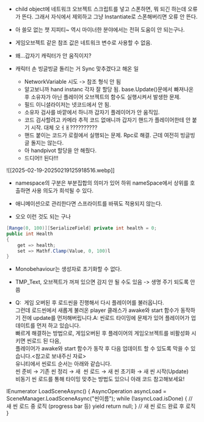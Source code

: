 - child object에 네트워크 오브젝트 스크립트를 넣고 스폰하면, 뭐 되긴 하는데 오류가 뜬다. 그래서 자식에서 제외하고 그냥 Instantiate로 스폰해버리면 오류 안 뜬다.

- 아 쓸모 없는 챗 지피티~ 역시 마이너한 분야에서는 전혀 도움이 안 되는구나.

- 게임오브젝트 같은 참조 값은 네트워크 변수로 사용할 수 없음.

- 왜...갑자기 캐릭터가 안 움직이지?

- 캐릭터 손 빙글빙글 돌리는 거 Sync 맞추겠다고 해온 일
	- NetworkVariable 시도 -> 참조 형식 안 됨
	- 알고보니까 hand instanc 각자 잘 할당 됨. base.Update()문에서 빠져나온 후 소유자가 아닌 플레이어 오브젝트의 함수도 실행시켜서 발생한 문제.
	- 필드 이니셜라이저는 넷코드에서 안 됨.
	- 소유자 검사를 바깥에서 하니까 갑자기 플레이어가 안 움직임.
	- 코드 검사할려고 카메라 추적 코드 없애니까 갑자기 핸드가 플레이어한테 안 붙기 시작. 대체 오ㅓㅐ??????????
	- 핸드 붙이는 코드가 로컬에서 실행되는 문제. Rpc로 해결. 근데 여전히 빙글빙글 돌지는 않는다.
	- 아 handpivot 할당을 안 해줬다.
	- 드디어!! 된다!!!

![[2025-02-19-20250219125918516.webp]]

- namespace의 구분은 부분집합의 의미가 있어 하위 nameSpace에서 상위를 호출하면 사용 의도가 희석될 수 있다.

- 애니메이션으로 관리한다면 스프라이트를 바꿔도 적용되지 않는다.

- 오오 이런 것도 되는 구나
~~~ c#
[Range(0, 100)][SerializeField] private int health = 0;
public int Health
{
	get => health;
	set => Mathf.Clamp(Value, 0, 100)l
}
~~~

- Monobehaviour는 생성자로 초기화할 수 없다.

- TMP_Text, 오브젝트가 꺼져 있으면 감지 안 될 수도 있음 -> 생명 주기 되도록 안 씀
- Q:  게임 오버된 후 로드씬을 진행해서 다시 플레이어를 불러옵니다.  
그런데 로드씬에서 새롭게 불러온 player 클래스가 awake와 start 함수가 동작하기 전에 update를 먼저해버립니다.A: 씬로드 타이밍에 문제가 있어 플레이어가 업데이트를 먼저 하고 있습니다.  
빠르게 해결하는 방법으로, 게임오버된 후 플레이어의 게임오브젝트를 비활성화 시키면 씬로드 된 다음,  
플레이어가 awake와 start 함수가 동작 후 다음 업데이트 할 수 있도록 막을 수 있습니다.<참고로 보내주신 자료>  
유니티에서 씬로드 순서는 아래와 같습니다.  
씬 준비 → 기존 씬 정리 → 새  씬 로드 → 새 씬 초기화 → 새 씬 시작(Update)  
비동기 씬 로드를 통해 타이밍 맞추는 방법도 있으니 아래 코드 참고해보세요!  

IEnumerator LoadSceneAsync() {
    AsyncOperation asyncLoad = SceneManager.LoadSceneAsync("씬이름");
    while (!asyncLoad.isDone) {
    // 새 씬 로드 중 로직 (progress bar 등)
        yield return null;
    }
    // 새 씬 로드 완료 후 로직
}